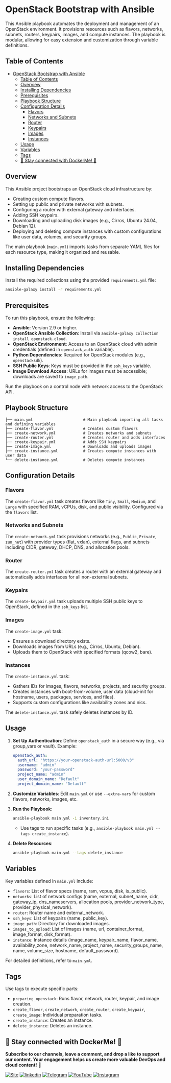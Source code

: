 # OpenStack Bootstrap with Ansible

This Ansible playbook automates the deployment and management of an OpenStack environment. It provisions resources such as flavors, networks, subnets, routers, keypairs, images, and compute instances. The playbook is modular, allowing for easy extension and customization through variable definitions.

## Table of Contents
- [OpenStack Bootstrap with Ansible](#openstack-bootstrap-with-ansible)
  - [Table of Contents](#table-of-contents)
  - [Overview](#overview)
  - [Installing Dependencies](#installing-dependencies)
  - [Prerequisites](#prerequisites)
  - [Playbook Structure](#playbook-structure)
  - [Configuration Details](#configuration-details)
    - [Flavors](#flavors)
    - [Networks and Subnets](#networks-and-subnets)
    - [Router](#router)
    - [Keypairs](#keypairs)
    - [Images](#images)
    - [Instances](#instances)
  - [Usage](#usage)
  - [Variables](#variables)
  - [Tags](#tags)
  - [🔗 Stay connected with DockerMe! 🚀](#-stay-connected-with-dockerme-)

## Overview
This Ansible project bootstraps an OpenStack cloud infrastructure by:
- Creating custom compute flavors.
- Setting up public and private networks with subnets.
- Configuring a router with external gateway and interfaces.
- Adding SSH keypairs.
- Downloading and uploading disk images (e.g., Cirros, Ubuntu 24.04, Debian 12).
- Deploying and deleting compute instances with custom configurations like user data, volumes, and security groups.

The main playbook (`main.yml`) imports tasks from separate YAML files for each resource type, making it organized and reusable.

## Installing Dependencies

Install the required collections using the provided `requirements.yml` file:

```bash
ansible-galaxy install -r requirements.yml
```

## Prerequisites
To run this playbook, ensure the following:
- **Ansible**: Version 2.9 or higher.
- **OpenStack Ansible Collection**: Install via `ansible-galaxy collection install openstack.cloud`.
- **OpenStack Environment**: Access to an OpenStack cloud with admin credentials (defined in `openstack_auth` variable).
- **Python Dependencies**: Required for OpenStack modules (e.g., `openstacksdk`).
- **SSH Public Keys**: Keys must be provided in the `ssh_keys` variable.
- **Image Download Access**: URLs for images must be accessible; downloads are saved to `image_path`.


Run the playbook on a control node with network access to the OpenStack API.

## Playbook Structure
```
├── main.yml                      # Main playbook importing all tasks and defining variables
├── create-flavor.yml             # Creates custom flavors
├── create-network.yml            # Creates networks and subnets
├── create-router.yml             # Creates router and adds interfaces
├── create-keypair.yml            # Adds SSH keypairs
├── create-image.yml              # Downloads and uploads images
├── create-instance.yml           # Creates compute instances with user data
└── delete-instance.yml           # Deletes compute instances
```

## Configuration Details

### Flavors
The `create-flavor.yml` task creates flavors like `Tiny`, `Small`, `Medium`, and `Large` with specified RAM, vCPUs, disk, and public visibility. Configured via the `flavors` list.

### Networks and Subnets
The `create-network.yml` task provisions networks (e.g., `Public`, `Private`, `zun_net`) with provider types (flat, vxlan), external flags, and subnets including CIDR, gateway, DHCP, DNS, and allocation pools.

### Router
The `create-router.yml` task creates a router with an external gateway and automatically adds interfaces for all non-external subnets.

### Keypairs
The `create-keypair.yml` task uploads multiple SSH public keys to OpenStack, defined in the `ssh_keys` list.

### Images
The `create-image.yml` task:
- Ensures a download directory exists.
- Downloads images from URLs (e.g., Cirros, Ubuntu, Debian).
- Uploads them to OpenStack with specified formats (qcow2, bare).

### Instances
The `create-instance.yml` task:
- Gathers IDs for images, flavors, networks, projects, and security groups.
- Creates instances with boot-from-volume, user data (cloud-init for hostname, users, packages, services, and files).
- Supports custom configurations like availability zones and nics.

The `delete-instance.yml` task safely deletes instances by ID.

## Usage
1. **Set Up Authentication**:
   Define `openstack_auth` in a secure way (e.g., via group_vars or vault). Example:
   ```yaml
   openstack_auth:
     auth_url: "https://your-openstack-auth-url:5000/v3"
     username: "admin"
     password: "your-password"
     project_name: "admin"
     user_domain_name: "Default"
     project_domain_name: "Default"
   ```

2. **Customize Variables**:
   Edit `main.yml` or use `--extra-vars` for custom flavors, networks, images, etc.

3. **Run the Playbook**:
   ```bash
   ansible-playbook main.yml -i inventory.ini
   ```
   - Use tags to run specific tasks (e.g., `ansible-playbook main.yml --tags create_instance`).

4. **Delete Resources**:
   ```bash
   ansible-playbook main.yml --tags delete_instance
   ```

## Variables
Key variables defined in `main.yml` include:
- `flavors`: List of flavor specs (name, ram, vcpus, disk, is_public).
- `networks`: List of network configs (name, external, subnet_name, cidr, gateway_ip, dns_nameservers, allocation pools, provider_network_type, provider_physical_network).
- `router`: Router name and external_network.
- `ssh_keys`: List of keypairs (name, public_key).
- `image_path`: Directory for downloaded images.
- `images_to_upload`: List of images (name, url, container_format, image_format, disk_format).
- `instance`: Instance details (image_name, keypair_name, flavor_name, availability_zone, network_name, project_name, security_groups_name, name, volume_size, hostname, default_password).

For detailed definitions, refer to `main.yml`.

## Tags
Use tags to execute specific parts:
- `preparing_openstack`: Runs flavor, network, router, keypair, and image creation.
- `create_flavor`, `create_network`, `create_router`, `create_keypair`, `create_image`: Individual preparation tasks.
- `create_instance`: Creates an instance.
- `delete_instance`: Deletes an instance.

## 🔗 Stay connected with DockerMe! 🚀

**Subscribe to our channels, leave a comment, and drop a like to support our content. Your engagement helps us create more valuable DevOps and cloud content!** 🙌

[![Site](https://img.shields.io/badge/Dockerme.ir-0A66C2?style=for-the-badge&logo=docker&logoColor=white)](https://dockerme.ir/) [![linkedin](https://img.shields.io/badge/linkedin-0A66C2?style=for-the-badge&logo=linkedin&logoColor=white)](https://www.linkedin.com/in/ahmad-rafiee/) [![Telegram](https://img.shields.io/badge/telegram-0A66C2?style=for-the-badge&logo=telegram&logoColor=white)](https://t.me/dockerme) [![YouTube](https://img.shields.io/badge/youtube-FF0000?style=for-the-badge&logo=youtube&logoColor=white)](https://youtube.com/@dockerme) [![Instagram](https://img.shields.io/badge/instagram-FF0000?style=for-the-badge&logo=instagram&logoColor=white)](https://instagram.com/dockerme)
